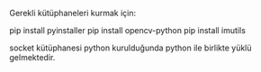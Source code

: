 Gerekli kütüphaneleri kurmak için:

pip install pyinstaller
pip install opencv-python
pip install imutils

socket kütüphanesi python kurulduğunda python ile birlikte yüklü gelmektedir.